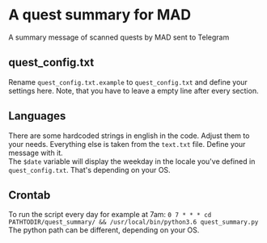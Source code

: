 # A quest summary for MAD
A summary message of scanned quests by MAD sent to Telegram

## quest_config.txt
Rename `quest_config.txt.example` to `quest_config.txt` and define your settings here. Note, that you have to leave a empty line after every section.

## Languages
There are some hardcoded strings in english in the code. Adjust them to your needs. Everything else is taken from the `text.txt` file. Define your message with it.   
The `$date` variable will display the weekday in the locale you've defined in `quest_config.txt`. That's depending on your OS.

## Crontab
To run the script every day for example at 7am: `0 7 * * * cd PATHTODIR/quest_summary/ && /usr/local/bin/python3.6 quest_summary.py` The python path can be different, depending on your OS.
